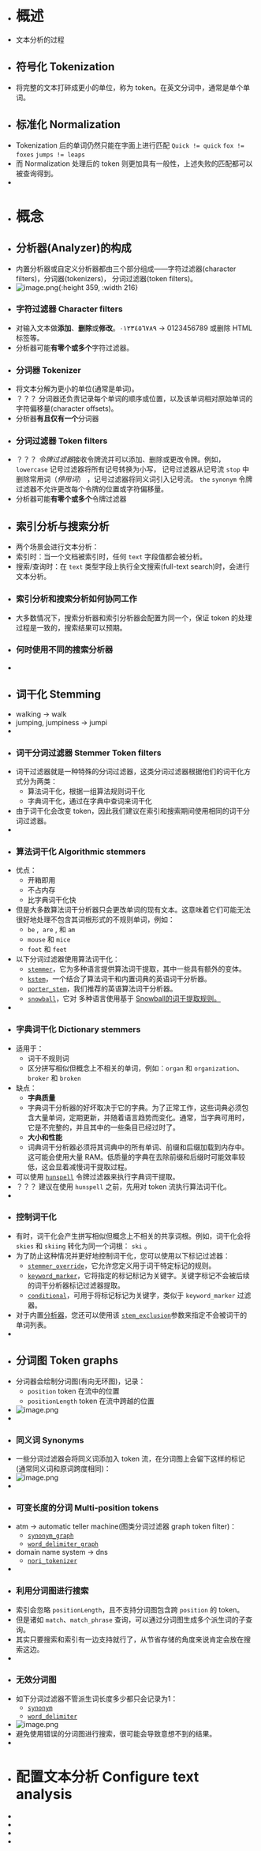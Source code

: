 - # 概述
- 文本分析的过程
- ## 符号化 Tokenization
- 将完整的文本打碎成更小的单位，称为 token。在英文分词中，通常是单个单词。
- ## 标准化 Normalization
- Tokenization 后的单词仍然只能在字面上进行匹配 `Quick != quick` `fox != foxes` `jumps != leaps`
- 而 Normalization 处理后的 token 则更加具有一般性，上述失败的匹配都可以被查询得到。
-
- # 概念
- ## 分析器(Analyzer)的构成
- 内置分析器或自定义分析器都由三个部分组成——字符过滤器(character filters)，分词器(tokenizers)， 分词过滤器(token filters)。
- ![image.png](../assets/image_1665826431949_0.png){:height 359, :width 216}
- ### 字符过滤器 Character filters
- 对输入文本做**添加**、**删除**或**修改**。٠‎١٢٣٤٥٦٧٨‎٩‎ -> 0123456789 或删除 HTML 标签等。
- 分析器可能**有零个或多个**字符过滤器。
- ### 分词器 Tokenizer
- 将文本分解为更小的单位(通常是单词)。
- ？？？ 分词器还负责记录每个单词的顺序或位置，以及该单词相对原始单词的字符偏移量(character offsets)。
- 分析器**有且仅有一个**分词器
- ### 分词过滤器 Token filters
- ？？？ *令牌过滤器*接收令牌流并可以添加、删除或更改令牌。例如，`lowercase` 记号过滤器将所有记号转换为小写， 记号过滤器从记号流 `stop` 中删除常用词（*停用词*） ，记号过滤器将同义词引入记号流。 `the` `synonym` 令牌过滤器不允许更改每个令牌的位置或字符偏移量。
- 分析器可能**有零个或多个**令牌过滤器
- ## 索引分析与搜索分析
- 两个场景会进行文本分析：
- 索引时：当一个文档被索引时，任何 `text` 字段值都会被分析。
- 搜索/查询时：在 `text` 类型字段上执行全文搜索(full-text search)时，会进行文本分析。
- ### 索引分析和搜索分析如何协同工作
- 大多数情况下，搜索分析器和索引分析器会配置为同一个，保证 token 的处理过程是一致的，搜索结果可以预期。
- ### 何时使用不同的搜索分析器
-
- ## 词干化 Stemming
- walking -> walk
- jumping, jumpiness -> jumpi
-
- ### 词干分词过滤器 Stemmer Token filters
- 词干过滤器就是一种特殊的分词过滤器，这类分词过滤器根据他们的词干化方式分为两类：
	- 算法词干化，根据一组算法规则词干化
	- 字典词干化，通过在字典中查词来词干化
- 由于词干化会改变 token，因此我们建议在索引和搜索期间使用相同的词干分词过滤器。
-
- ### 算法词干化 Algorithmic stemmers
- 优点：
	- 开箱即用
	- 不占内存
	- 比字典词干化快
- 但是大多数算法词干分析器只会更改单词的现有文本。这意味着它们可能无法很好地处理不包含其词根形式的不规则单词，例如：
	- `be` ,  `are` , 和 `am`
	- `mouse` 和 `mice`
	- `foot` 和 `feet`
- 以下分词过滤器使用算法词干化：
	- [`stemmer`](https://www.elastic.co/guide/en/elasticsearch/reference/8.4/analysis-stemmer-tokenfilter.html)，它为多种语言提供算法词干提取，其中一些具有额外的变体。
	- [`kstem`](https://www.elastic.co/guide/en/elasticsearch/reference/8.4/analysis-kstem-tokenfilter.html)，一个结合了算法词干和内置词典的英语词干分析器。
	- [`porter_stem`](https://www.elastic.co/guide/en/elasticsearch/reference/8.4/analysis-porterstem-tokenfilter.html)，我们推荐的英语算法词干分析器。
	- [`snowball`](https://www.elastic.co/guide/en/elasticsearch/reference/8.4/analysis-snowball-tokenfilter.html)，它对 多种语言使用基于 [Snowball的词干提取规则。](https://snowballstem.org/)
-
- ### 字典词干化 Dictionary stemmers
- 适用于：
	- 词干不规则词
	- 区分拼写相似但概念上不相关的单词，例如：`organ` 和 `organization`、`broker` 和 `broken`
- 缺点：
	- **字典质量**
	- 字典词干分析器的好坏取决于它的字典。为了正常工作，这些词典必须包含大量单词，定期更新，并随着语言趋势而变化。通常，当字典可用时，它是不完整的，并且其中的一些条目已经过时了。
	- **大小和性能**
	- 词典词干分析器必须将其词典中的所有单词、前缀和后缀加载到内存中。这可能会使用大量 RAM。低质量的字典在去除前缀和后缀时可能效率较低，这会显着减慢词干提取过程。
- 可以使用 [`hunspell`](https://www.elastic.co/guide/en/elasticsearch/reference/8.4/analysis-hunspell-tokenfilter.html) 令牌过滤器来执行字典词干提取。
- ？？？ 建议在使用 `hunspell` 之前，先用对 token 流执行算法词干化。
-
- ### 控制词干化
- 有时，词干化会产生拼写相似但概念上不相关的共享词根。例如，词干化会将 `skies` 和 `skiing` 转化为同一个词根： `ski` 。
- 为了防止这种情况并更好地控制词干化，您可以使用以下标记过滤器：
	- [`stemmer_override`](https://www.elastic.co/guide/en/elasticsearch/reference/8.4/analysis-stemmer-override-tokenfilter.html)，它允许您定义用于词干特定标记的规则。
	- [`keyword_marker`](https://www.elastic.co/guide/en/elasticsearch/reference/8.4/analysis-keyword-marker-tokenfilter.html)，它将指定的标记标记为关键字。关键字标记不会被后续的词干分析器标记过滤器提取。
	- [`conditional`](https://www.elastic.co/guide/en/elasticsearch/reference/8.4/analysis-condition-tokenfilter.html)，可用于将标记标记为关键字，类似于 `keyword_marker` 过滤器。
- 对于内置[分析器](https://www.elastic.co/guide/en/elasticsearch/reference/8.4/analysis-lang-analyzer.html)，您还可以使用该 [`stem_exclusion`](https://www.elastic.co/guide/en/elasticsearch/reference/8.4/analysis-lang-analyzer.html#_excluding_words_from_stemming)参数来指定不会被词干的单词列表。
-
- ## 分词图 Token graphs
- 分词器会绘制分词图(有向无环图)，记录：
	- `position` token 在流中的位置
	- `positionLength` token 在流中跨越的位置
- ![image.png](../assets/image_1665892376185_0.png)
-
- ### 同义词 Synonyms
- 一些分词过滤器会将同义词添加入 token 流，在分词图上会留下这样的标记(通常同义词和原词跨度相同)：
- ![image.png](../assets/image_1665892537194_0.png)
-
- ### 可变长度的分词 Multi-position tokens
- atm -> automatic teller machine(图类分词过滤器 graph token filter)：
	- [ `synonym_graph` ](https://www.elastic.co/guide/en/elasticsearch/reference/8.4/analysis-synonym-graph-tokenfilter.html)
	- [ `word_delimiter_graph` ](https://www.elastic.co/guide/en/elasticsearch/reference/8.4/analysis-word-delimiter-graph-tokenfilter.html)
- domain name system -> dns
	- [ `nori_tokenizer` ](https://www.elastic.co/guide/en/elasticsearch/plugins/8.4/analysis-nori-tokenizer.html)
-
- ### 利用分词图进行搜索
- 索引会忽略 `positionLength`，且不支持分词图包含跨 `position` 的 token。
- 但是诸如 `match`、`match_phrase` 查询，可以通过分词图生成多个派生词的子查询。
- 其实只要搜索和索引有一边支持就行了，从节省存储的角度来说肯定会放在搜索这边。
-
- ### 无效分词图
- 如下分词过滤器不管派生词长度多少都只会记录为1：
	- [ `synonym` ](https://www.elastic.co/guide/en/elasticsearch/reference/8.4/analysis-synonym-tokenfilter.html)
	- [ `word_delimiter` ](https://www.elastic.co/guide/en/elasticsearch/reference/8.4/analysis-word-delimiter-tokenfilter.html)
- ![image.png](../assets/image_1665898114681_0.png)
- 避免使用错误的分词图进行搜索，很可能会导致意想不到的结果。
-
- # 配置文本分析 Configure text analysis
-
-
-
-